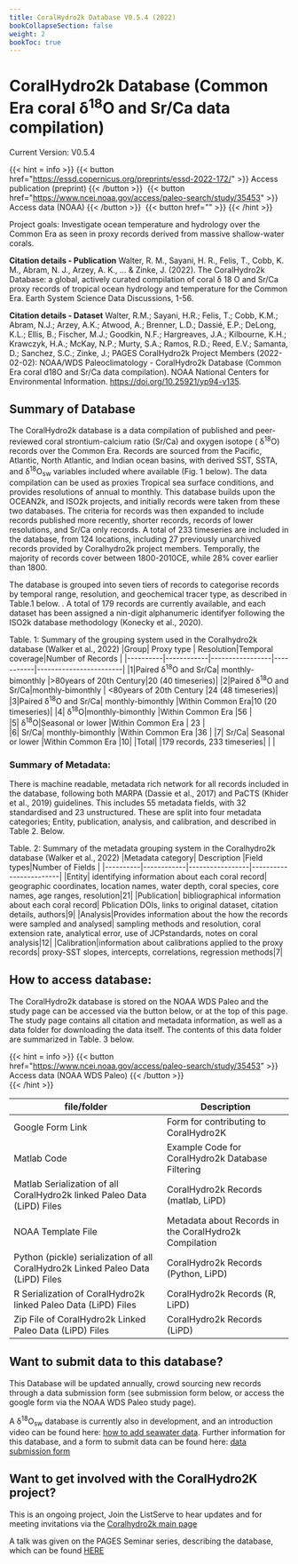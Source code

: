 ```yaml
---
title: CoralHydro2k Database V0.5.4 (2022)
bookCollapseSection: false
weight: 2
bookToc: true
---
```

# CoralHydro2k Database (Common Era coral δ<sup>18</sup>O and Sr/Ca data compilation) 
 Current Version: V0.5.4
 
 
{{< hint = info >}}
{{< button href="https://essd.copernicus.org/preprints/essd-2022-172/" >}} 
Access publication (preprint) {{< /button >}} &nbsp;{{< button href="https://www.ncei.noaa.gov/access/paleo-search/study/35453" >}} 
Access data (NOAA) {{< /button >}}  &nbsp;{{< button href="" >}} 
{{< /hint >}} 

Project goals:
Investigate ocean temperature and hydrology over the Common Era as seen in proxy records derived from massive shallow-water corals.

**Citation details - Publication** Walter, R. M., Sayani, H. R., Felis, T., Cobb, K. M., Abram, N. J., Arzey, A. K., ... & Zinke, J. (2022). The CoralHydro2k Database: a global, actively curated compilation of coral δ 18 O and Sr/Ca proxy records of tropical ocean hydrology and temperature for the Common Era. Earth System Science Data Discussions, 1-56.

**Citation details - Dataset** Walter, R.M.; Sayani, H.R.; Felis, T.; Cobb, K.M.; Abram, N.J.; Arzey, A.K.; Atwood, A.; Brenner, L.D.; Dassié, E.P.; DeLong, K.L.; Ellis, B.; Fischer, M.J.; Goodkin, N.F.; Hargreaves, J.A.; Kilbourne, K.H.; Krawczyk, H.A.; McKay, N.P.; Murty, S.A.; Ramos, R.D.; Reed, E.V.; Samanta, D.; Sanchez, S.C.; Zinke, J.; PAGES CoralHydro2k Project Members (2022-02-02): NOAA/WDS Paleoclimatology - CoralHydro2k Database (Common Era coral d18O and Sr/Ca data compilation). NOAA National Centers for Environmental Information. https://doi.org/10.25921/yp94-v135.

## Summary of Database 
The CoralHydro2k database is a data compilation of published and peer-reviewed coral strontium-calcium ratio (Sr/Ca)  and oxygen isotope ( δ<sup>18</sup>O) records over the Common Era. Records are sourced from the Pacific, Atlantic, North Atlantic, and Indian ocean basins, with derived SST, SSTA, and  δ<sup>18</sup>O<sub>sw</sub> variables included where available (Fig. 1 below). The data compilation can be used as proxies Tropical sea surface conditions, and provides resolutions of annual to monthly. This database builds upon the OCEAN2k, and ISO2k projects, and initially records were taken from these two databases. The criteria for records was then expanded to include records published more recently, shorter records, records of lower resolutions, and Sr/Ca only records. A total of 233 timeseries are included in the database, from 124 locations, including 27 previously unarchived records provided by Coralhydro2k project members. Temporally, the majority of records cover between 1800-2010CE, while 28% cover earlier than 1800. 
 
The database is grouped into seven tiers of records to categorise records by temporal range, resolution, and geochemical tracer type, as described in Table.1 below. . A total of 179 records are currently available, and each dataset has been assigned a nin-digit alphanumeric identifyer following the ISO2k database methodology  (Konecky et al., 2020).

Table. 1: Summary of the grouping system used in the Coralhydro2k database (Walker et al., 2022)
|Group| Proxy type | Resolution|Temporal coverage|Number of Records |
|----------|------------|-----------------|-----------|------------------------|
|1|Paired δ<sup>18</sup>O and Sr/Ca| monthly-bimonthly |>80years of 20th Century|20 (40 timeseries)|
|2|Paired δ<sup>18</sup>O and Sr/Ca|monthly-bimonthly | <80years of 20th Century |24 (48 timeseries)|
|3|Paired δ<sup>18</sup>O and Sr/Ca| monthly-bimonthly |Within Common Era|10 (20 timeseries)|
|4| δ<sup>18</sup>O|monthly-bimonthly |Within Common Era |56 |  
|5| δ<sup>18</sup>O|Seasonal or lower |Within Common Era | 23 |  
|6| Sr/Ca|  monthly-bimonthly |Within Common Era |36 |
|7| Sr/Ca| Seasonal or lower |Within Common Era |10|
|Total| |179 records, 233 timeseries| | |

### Summary of Metadata:
There is machine readable, metadata rich network for all records included in the database, following both MARPA (Dassie et al., 2017) and PaCTS (Khider et al., 2019) guidelines. This includes 55 metadata fields, with 32 standardised and 23 unstructured. These are split into four metadata categories; Entity, publication, analysis, and calibration, and described in Table 2. Below. 

Table. 2: Summary of the metadata grouping system in the Coralhydro2k database (Walker et al., 2022)
|Metadata category| Description |Field types|Number of Fields |
|----------|------------|-----------------|------------------------|
|Entity| identifying information about each coral record| geographic coordinates, location names, water depth, coral species, core names, age ranges, resolution|21|
|Publication| bibliographical information about each coral record| Pblication DOIs, links to original dataset, citation details, authors|9|
|Analysis|Provides information about the how the records were sampled and analysed| sampling methods and resolution, coral extension rate, analytical error, use of JCPstandards, notes on coral analysis|12|
|Calibration|information about calibrations applied to the proxy records| proxy-SST slopes, intercepts, correlations, regression methods|7|

## How to access database:

The CoralHydro2k database is stored on the NOAA WDS Paleo and the study page can be accessed via the button below, or at the top of this page. The study page contains all citation and metadata information, as well as a data folder for downloading the data itself. The contents of this data folder are summarized in Table. 3 below. 

{{< hint = info >}}
{{< button href="https://www.ncei.noaa.gov/access/paleo-search/study/35453" >}} 
Access data (NOAA WDS Paleo) {{< /button >}}  
{{< /hint >}} 

|file/folder | Description |
|------------|--------------|
|Google Form Link | Form for contributing to CoralHydro2K |
|Matlab Code | Example Code for CoralHydro2k Database Filtering |
| Matlab Serialization of all CoralHydro2k linked Paleo Data (LiPD) Files| CoralHydro2k Records (matlab, LiPD) |
| NOAA Template File|  Metadata about Records in the CoralHydro2k Compilation|
| Python (pickle) serialization of all CoralHydro2k Linked Paleo Data (LiPD) Files| CoralHydro2k Records (Python, LiPD) |
| R Serialization of CoralHydro2k linked Paleo Data (LiPD) Files| CoralHydro2k Records (R, LiPD) |
|Zip File of CoralHydro2k Linked Paleo Data (LiPD) Files | CoralHydro2k Records (LiPD) |

## Want to submit data to this database?
This Database will be updated annually, crowd sourcing new records through a data submission form (see submission form below, or access the google form via the NOAA WDS Paleo study page). 

A δ<sup>18</sup>O<sub>sw</sub> database is currently also in development, and an introduction video can be found here: [how to add seawater data](https://www.youtube.com/watch?v=IYkDm6S7fNM&ab_channel=PastGlobalChanges). Further information for this database, and a form to submit data can be found here: [data submission form](https://fsu.qualtrics.com/jfe/form/SV_094ofPIJKM5KNyC)
## Want to get involved with the CoralHydro2K project?
This is an ongoing project, Join the ListServe to hear updates and for meeting invitations via the [Coralhydro2k main page](https://pastglobalchanges.org/science/wg/2k-network/projects/coral-hydro/intro)

A talk was given on the PAGES Seminar series, describing the database, which can be found [HERE](https://www.youtube.com/watch?v=ES-C5Nv_DfM&ab_channel=PastGlobalChanges)


